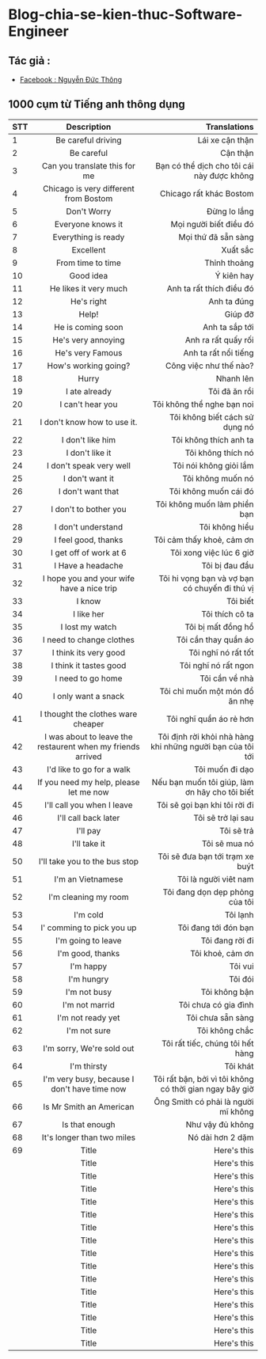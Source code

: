 # Blog-chia-se-kien-thuc-Software-Engineer

## Tác giả :  
- [Facebook : Nguyễn Đức Thông](https://www.facebook.com/1824ttd)

## 1000 cụm từ Tiếng anh thông dụng 
| STT  |                     Description                      | Translations             |
| :--- |                                             :----:   |                     ---: |
| 1    |Be careful driving                                    |Lái xe cận thận   |
| 2    |Be careful                                            |Cận thận |
| 3    |Can you translate this for me                         |Bạn có thể dịch cho tôi cái này được không |
| 4    |Chicago is very different from Bostom                 |Chicago rất khác Bostom   |
| 5    |Don't Worry                                           |Đừng lo lắng |
| 6    |Everyone knows it                                     |Mọi người biết điều đó |
| 7    |Everything is ready                                   |Mọi thứ đã sẵn sàng |
| 8    |Excellent  | Xuất sắc    |
| 9    |From time to time                           |Thỉnh thoảng   |
| 10   |Good idea     |  Ý kiên hay  |
| 11   |He likes it very much      | Anh ta rất thích điều đó|
| 12   |He's right |Anh ta đúng |
| 13   |Help!  |   Giúp đỡ |
| 14   |He is coming soon     |Anh ta sắp tới|
| 15   |He's very annoying |Anh ra rất quấy rối |
| 16   |He's very Famous| Anh ta rất nổi tiếng|
| 17   |How's working going? |Công việc như thế nào?|
| 18   |Hurry           |Nhanh lên|
| 19   | I ate already   |Tôi đã ăn rồi |
| 20   |I can't hear you |Tôi không thể nghe bạn noi|
| 21   |I don't know how to use it.|Tôi không biết cách sử dụng nó |
| 22   |I don't like him|Tôi không thích anh ta|
| 23   |I don't like it|Tôi không thích nó|
| 24   |I don't speak very well |Tôi nói không giỏi lắm|
| 25   |I don't want it|Tôi không muốn nó|
| 26   |I don't want that|Tôi không muốn cái đó|
| 27   |I don't to bother you|Tôi không muốn làm phiền bạn|
| 28   |I don't understand|Tôi không hiểu|
| 29   |I feel good, thanks  |Tôi cảm thấy khoẻ, cảm ơn|
| 30   |I get off of work at 6|Tôi xong việc lúc 6 giờ|
| 31   |I Have a headache|Tôi bị đau đầu|
| 32   |I hope you and your wife have a nice trip|Tôi hi vọng bạn và vợ bạn có chuyến đi thú vị|
| 33   |I know| Tôi biết|
| 34   |I like her|Tôi thích cô ta|
| 35   |I lost my watch|Tôi bị mất đồng hồ|
| 36   |I need to change clothes|Tôi cần thay quần áo|
| 37   |I think its very good|Tôi nghĩ nó rất tốt|
| 38   |I think it tastes good|Tôi nghĩ nó rất ngon|
| 39   |I need to go home |Tôi cần về nhà|
| 40   |I only want a snack|Tôi chỉ muốn một món đồ ăn nhẹ|
| 41   |I thought the clothes ware cheaper|Tôi nghĩ quần áo rẻ hơn|
| 42   |I was about to leave the restaurent when my friends arrived|Tôi định rời khỏi nhà hàng khi những người bạn của tôi tới|
| 43   |I'd like to go for a walk|Tôi muốn đi dạo|
| 44   |If you need my help, please let me now|Nếu bạn muốn tôi giúp, làm ơn hãy cho tôi biết|
| 45   |I'll call you when I leave|Tôi sẽ gọi bạn khi tôi rời đi|
| 46   |I'll call back later|Tôi sẽ trở lại sau|
| 47   |I'll pay| Tôi sẽ trả|
| 48   |I'll take it|Tôi sẽ mua nó|
| 50   |I'll take you to the bus stop|Tôi sẽ đưa bạn tới trạm xe buýt|
| 51   |I'm an Vietnamese|Tôi là người viêt nam|
| 52   |I'm cleaning my room|Tôi đang dọn dẹp phỏng của tôi|
| 53   |I'm cold|Tôi lạnh|
| 54   |I' comming to pick you up |Tôi đang tới đón bạn|
| 55   |I'm going to leave|Tôi đang rời đi|
| 56   |I'm good, thanks|Tôi khoẻ, cảm ơn|
| 57   |I'm happy |Tôi vui|
| 58   |I'm hungry |Tôi đói|
| 59   |I'm not busy|Tôi không bận |
| 60   |I'm not marrid|Tôi chưa có gia đình |
| 61   |I'm not ready yet |Tôi chưa sẵn sàng|
| 62   |I'm not sure | Tôi không chắc |
| 63   |I'm sorry, We're sold out |Tôi rất tiếc, chúng tôi hết hàng|
| 64   |I'm thirsty|Tôi khát |
| 65   |I'm very busy, because I don't have time now|Tôi rất bận, bởi vì tôi không có thời gian ngay bây giờ|
| 66   |Is Mr Smith an American|Ông Smith có phải là người mĩ không|
| 67   |Is that enough|Như vậy đủ không|
| 68   |It's longer than two miles|Nó dài hơn 2 dặm|
| 69   |                                          Title       |            Here's this   |
|      |                                          Title       |            Here's this   |
|      |                                          Title       |            Here's this   |
|      |                                          Title       |            Here's this   |
|      |                                          Title       |            Here's this   |
|      |                                          Title       |            Here's this   |
|      |                                          Title       |            Here's this   |
|      |                                          Title       |            Here's this   |
|      |                                          Title       |            Here's this   |
|      |                                          Title       |            Here's this   |
|      |                                          Title       |            Here's this   |
|      |                                          Title       |            Here's this   |
|      |                                          Title       |            Here's this   |
|      |                                          Title       |            Here's this   |
|      |                                          Title       |            Here's this   |
|      |                                          Title       |            Here's this   |

